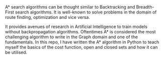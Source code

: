 A* search algorithms can be thought similar to Backtracking and Breadth-First search algorithms. It is well-known to solve problems in the domain of route finding, optimization and vice versa. 

It provides avenues of research in Artificial Intelligence to train models without backpropagation algorithms.  Oftentimes A* is considered the most challenging algorithm to write in the Graph domain and one of the fundamentals. In this repo, I have written the A* algorithm in Python to teach myself the basics of the cost function, open and closed sets and how it can be utilised. 


